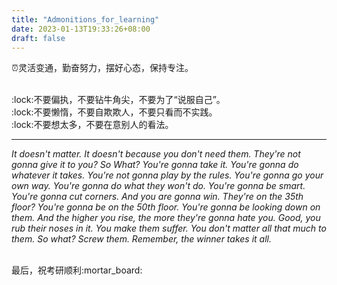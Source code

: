 ```yaml
---
title: "Admonitions_for_learning"
date: 2023-01-13T19:33:26+08:00
draft: false
---
```


:alarm_clock:灵活变通，勤奋努力，摆好心态，保持专注。

<br>
:lock:不要偏执，不要钻牛角尖，不要为了“说服自己”。<br>
:lock:不要懒惰，不要自欺欺人，不要只看而不实践。<br>
:lock:不要想太多，不要在意别人的看法。<br>

<hr>

<p><em>
It doesn't matter. It doesn't because you don't need them. They're not gonna give it to you? So What? You're gonna take it. You're gonna do whatever it takes. You're not gonna play by the rules. You're gonna go your own way. You're gonna do what they won't do. You're gonna be smart. You're gonna cut corners. And you are gonna win. They're on the 35th floor? You're gonna be on the 50th floor. You're gonna be looking down on them. And the higher you rise, the more they're gonna hate you. Good, you rub their noses in it. You make them suffer. You don't matter all that much to them. So what? Screw them. Remember, the winner takes it all.
</em></p>

<br>
最后，祝考研顺利:mortar_board: